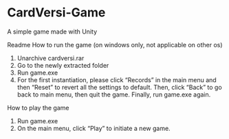 # CardVersi-Game
A simple game made with Unity

Readme
How to run the game (on windows only, not applicable on other os)
1.	Unarchive cardversi.rar
2.	Go to the newly extracted folder
3.	Run game.exe
4.	For the first instantiation, please click “Records” in the main menu and then “Reset” to revert all the settings to default. Then, click “Back” to go back to main menu, then quit the game. Finally, run game.exe again.

How to play the game
1.	Run game.exe
2.	On the main menu, click “Play” to initiate a new game.
